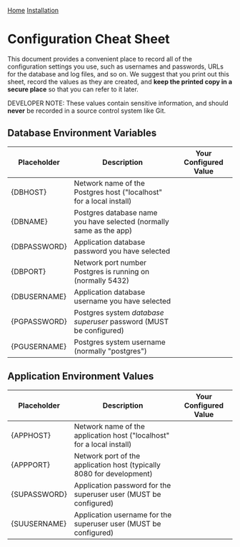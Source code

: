 [Home](./index.md)
[Installation](./INSTALL.md)

# Configuration Cheat Sheet

This document provides a convenient place to record all of the configuration
settings you use, such as usernames and passwords, URLs for the database and
log files, and so on.  We suggest that you print out this sheet, record the
values as they are created, and **keep the printed copy in a secure place**
so that you can refer to it later.

DEVELOPER NOTE:  These values contain sensitive information, and should
**never** be recorded in a source control system like Git.

## Database Environment Variables

| Placeholder  | Description                                                         | Your Configured Value |
|--------------|---------------------------------------------------------------------|-----------------------|
| {DBHOST}     | Network name of the Postgres host ("localhost" for a local install) |                       | 
| {DBNAME}     | Postgres database name you have selected (normally same as the app) |                       |
| {DBPASSWORD} | Application database password you have selected                     |                       |
| {DBPORT}     | Network port number Postgres is running on (normally 5432)          |                       |
| {DBUSERNAME} | Application database username you have selected                     |                       |
| {PGPASSWORD} | Postgres system *database superuser* password (MUST be configured)  |                       |
| {PGUSERNAME} | Postgres system username (normally "postgres")                      |                       |

## Application Environment Values

| Placeholder  | Description                                                            | Your Configured Value |
|--------------|------------------------------------------------------------------------|-----------------------|
| {APPHOST}    | Network name of the application host ("localhost" for a local install) |                       |
| {APPPORT}    | Network port of the application host (typically 8080 for development)  |                       |
| {SUPASSWORD} | Application password for the superuser user (MUST be configured)       |                       |
| {SUUSERNAME} | Application username for the superuser user (MUST be configured)       |                       |

